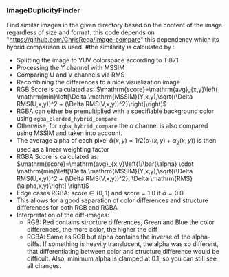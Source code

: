 ### ImageDuplicityFinder
Find similar images in the given directory based on the content of the image regardless of size and format.
this code depends on "https://github.com/ChrisRega/image-compare" this dependency which its hybrid comparison is used.
#the similarity is calculated by :
- Splitting the image to YUV colorspace according to T.871
- Processing the Y channel with MSSIM
- Comparing U and V channels via RMS
- Recombining the differences to a nice visualization image
- RGB Score is calculated as: $\mathrm{score}=\mathrm{avg}_{x,y}\left(
  \mathrm{min}\left[\Delta \mathrm{MSSIM}(Y,x,y),\sqrt{(\Delta RMS(U,x,y))^2 + (\Delta RMS(V,x,y))^2}\right]\right)$
- RGBA can either be premultiplied with a specifiable background color using `rgba_blended_hybrid_compare`
- Otherwise, for `rgba_hybrid_compare` the $\alpha$ channel is also compared using MSSIM and taken into account.
- The average alpha of each pixel $\bar{\alpha}(x,y) = 1/2 (\alpha_1(x,y) + \alpha_2(x,y))$ is then used as a linear
  weighting factor
- RGBA Score is calculated as: $\mathrm{score}=\mathrm{avg}_{x,y}\left(1/\bar{\alpha} \cdot
  \mathrm{min}\left[\Delta \mathrm{MSSIM}(Y,x,y),\sqrt{(\Delta RMS(U,x,y))^2 + (\Delta RMS(V,x,y))^2}, \Delta \mathrm{RMS}(\alpha,x,y)\right]
  \right)$
- Edge cases RGBA: $\mathrm{score} \in (0, 1)$ and $\mathrm{score} = 1.0$ if $\bar{\alpha} = 0.0$
- This allows for a good separation of color differences and structure differences for both RGB and RGBA
- Interpretation of the diff-images:
    - RGB: Red contains structure differences, Green and Blue the color differences, the more color, the higher the diff
    - RGBA: Same as RGB but alpha contains the inverse of the alpha-diffs. If something is heavily translucent, the
      alpha was so different, that differentiating between color and structure difference would be difficult. Also,
      minimum alpha is clamped at 0.1, so you can still see all changes.
